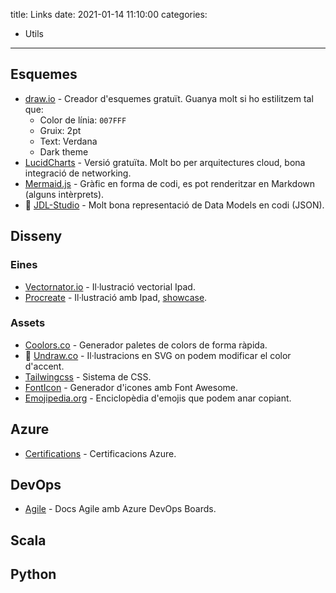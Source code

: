 title: Links
date: 2021-01-14 11:10:00
categories:
  - Utils
---

## Esquemes

- [draw.io](https://app.diagrams.net/) - Creador d'esquemes gratuït. Guanya molt si ho estilitzem tal que:
  - Color de línia: `007FFF`
  - Gruix: 2pt
  - Text: Verdana
  - Dark theme
- [LucidCharts](https://www.lucidchart.com/) - Versió gratuïta. Molt bo per arquitectures cloud, bona integració de networking.
- [Mermaid.js](https://mermaid-js.github.io/mermaid/#/) - Gràfic en forma de codi, es pot renderitzar en Markdown (alguns intèrprets).
- 💛 [JDL-Studio](https://start.jhipster.tech/jdl-studio/) - Molt bona representació de Data Models en codi (JSON).

## Disseny

### Eines

- [Vectornator.io](vectornator.io) - Il·lustració vectorial Ipad.
- [Procreate](https://procreate.art/) - Il·lustració amb Ipad, [showcase](https://folio.procreate.art/showcase).

### Assets 

- [Coolors.co](https://coolors.co/generate) - Generador paletes de colors de forma ràpida.
- 💛 [Undraw.co](https://undraw.co/illustrations) - Il·lustracions en SVG on podem modificar el color d'accent.
- [Tailwingcss](https://tailwindcss.com/resources) - Sistema de CSS.
- [FontIcon](https://gauger.io/fonticon/) - Generador d'icones amb Font Awesome.
- [Emojipedia.org](https://emojipedia.org/) - Enciclopèdia d'emojis que podem anar copiant.

## Azure

- [Certifications](https://docs.microsoft.com/en-us/learn/certifications/browse/?resource_type=certification&products=azure%2Cothers&expanded=others) - Certificacions Azure.

## DevOps

- [Agile](https://docs.microsoft.com/en-us/azure/devops/boards/work-items/guidance/agile-process?view=azure-devops) - Docs Agile amb Azure DevOps Boards.

## Scala

## Python
